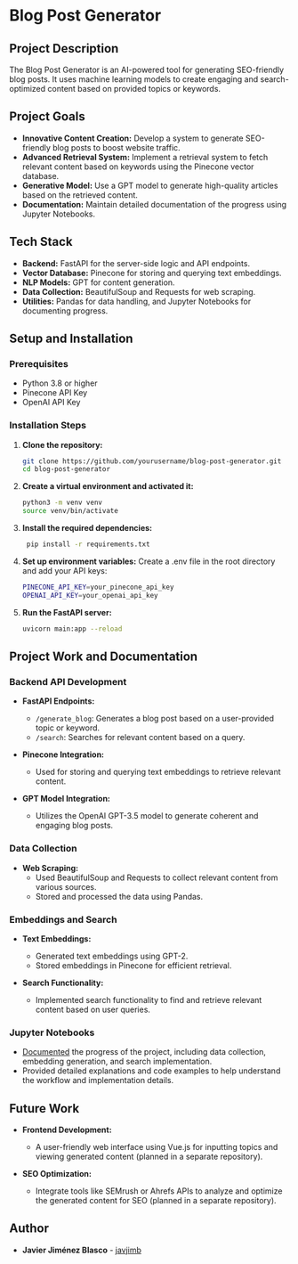 # Blog Post Generator

## Project Description

The Blog Post Generator is an AI-powered tool for generating SEO-friendly blog posts. It uses machine learning models to create engaging and search-optimized content based on provided topics or keywords.

## Project Goals

- **Innovative Content Creation:** Develop a system to generate SEO-friendly blog posts to boost website traffic.
- **Advanced Retrieval System:** Implement a retrieval system to fetch relevant content based on keywords using the Pinecone vector database.
- **Generative Model:** Use a GPT model to generate high-quality articles based on the retrieved content.
- **Documentation:** Maintain detailed documentation of the progress using Jupyter Notebooks.

## Tech Stack

- **Backend:** FastAPI for the server-side logic and API endpoints.
- **Vector Database:** Pinecone for storing and querying text embeddings.
- **NLP Models:** GPT for content generation.
- **Data Collection:** BeautifulSoup and Requests for web scraping.
- **Utilities:** Pandas for data handling, and Jupyter Notebooks for documenting progress.

## Setup and Installation

### Prerequisites

- Python 3.8 or higher
- Pinecone API Key
- OpenAI API Key

### Installation Steps

1. **Clone the repository:**
   ```sh
   git clone https://github.com/yourusername/blog-post-generator.git
   cd blog-post-generator
   ```
2. **Create a virtual environment and activated it:**
   ```sh
   python3 -m venv venv
   source venv/bin/activate
   ```
3. **Install the required dependencies:**
   ```sh
    pip install -r requirements.txt
    ```
4. **Set up environment variables:**
   Create a .env file in the root directory and add your API keys:
   ```sh
   PINECONE_API_KEY=your_pinecone_api_key
   OPENAI_API_KEY=your_openai_api_key
   ```
5. **Run the FastAPI server:**
   ```sh
   uvicorn main:app --reload
   ```

## Project Work and Documentation

### Backend API Development

- **FastAPI Endpoints:**
  - `/generate_blog`: Generates a blog post based on a user-provided topic or keyword.
  - `/search`: Searches for relevant content based on a query.

- **Pinecone Integration:**
  - Used for storing and querying text embeddings to retrieve relevant content.

- **GPT Model Integration:**
  - Utilizes the OpenAI GPT-3.5 model to generate coherent and engaging blog posts.

### Data Collection

- **Web Scraping:**
  - Used BeautifulSoup and Requests to collect relevant content from various sources.
  - Stored and processed the data using Pandas.

### Embeddings and Search

- **Text Embeddings:**
  - Generated text embeddings using GPT-2.
  - Stored embeddings in Pinecone for efficient retrieval.

- **Search Functionality:**
  - Implemented search functionality to find and retrieve relevant content based on user queries.

### Jupyter Notebooks

- [Documented](notebooks/Automated_Blog_Post_Generator.ipynb) the progress of the project, including data collection, embedding generation, and search implementation.
- Provided detailed explanations and code examples to help understand the workflow and implementation details.

## Future Work

- **Frontend Development:**
  - A user-friendly web interface using Vue.js for inputting topics and viewing generated content (planned in a separate repository).

- **SEO Optimization:**
  - Integrate tools like SEMrush or Ahrefs APIs to analyze and optimize the generated content for SEO (planned in a separate repository).

## Author

- **Javier Jiménez Blasco** - [javjimb](https://github.com/javjimb)